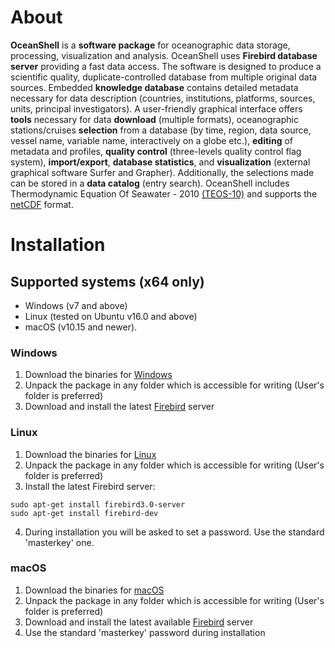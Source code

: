 # About
**OceanShell** is a **software package** for oceanographic data storage, processing, visualization and analysis. OceanShell uses **Firebird database server** providing a fast data access. The software is designed to produce a scientific quality, duplicate-controlled database from multiple original data sources. Embedded **knowledge database** contains detailed metadata necessary for data description (countries, institutions, platforms, sources, units, principal investigators). 
A user-friendly graphical interface offers **tools** necessary for data **download** (multiple formats), oceanographic stations/cruises **selection** from a database (by time, region, data source, vessel name, variable name, interactively on a globe etc.), **editing** of metadata and profiles, **quality control** (three-levels quality control flag system), **import/export**, **database statistics**, and **visualization** (external graphical software Surfer and Grapher).  Additionally, the selections made can be stored in a **data catalog** (entry search). OceanShell includes Thermodynamic Equation Of Seawater - 2010 [(TEOS-10)](http://www.teos-10.org/) and supports the [netCDF](https://www.unidata.ucar.edu/software/netcdf/) format.

# Installation

## Supported systems (x64 only)
- Windows (v7 and above)
- Linux (tested on Ubuntu v16.0 and above)
- macOS (v10.15 and newer). 

### Windows
1. Download the binaries for [Windows](https://github.com/OceanShell/OceanShell/releases/download/v.0.1-alpha/windows_x86-64.zip)
2. Unpack the package in any folder which is accessible for writing (User's folder is preferred)
3. Download and install the latest [Firebird](https://github.com/FirebirdSQL/firebird/releases/download/R3_0_7/Firebird-3.0.7.33374_1_x64.exe) server

### Linux
1. Download the binaries for [Linux](https://github.com/OceanShell/OceanShell/releases/download/v.0.1-alpha/linux_x86-64.tar.gz)
2. Unpack the package in any folder which is accessible for writing (User's folder is preferred)
3. Install the latest Firebird server:
```
sudo apt-get install firebird3.0-server
sudo apt-get install firebird-dev
```
4. During installation you will be asked to set a password. Use the standard 'masterkey' one.

### macOS
1. Download the binaries for [macOS](https://github.com/OceanShell/OceanShell/releases/download/v.0.1-alpha/macos_x86-64.tar.gz)
2. Unpack the package in any folder which is accessible for writing (User's folder is preferred)
3. Download and install the latest available [Firebird](https://github.com/FirebirdSQL/firebird/releases/download/R3_0_7/Firebird-3.0.7-33374-x86_64.pkg) server
4. Use the standard 'masterkey' password during installation
